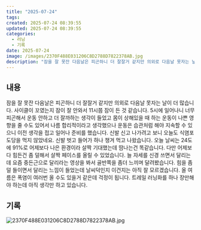 ```yaml
---
title: "2025-07-24"
tags:
created: 2025-07-24 08:39:55
updated: 2025-07-24 08:39:55
categories:
  - 러닝
  - 기록
date: 2025-07-24
image: /images/2370F488E031206C8D2788D7822378AB.jpg
description: "잠을 잘 못잔 다음날은 피곤하니 더 잘잘거 같지만 의외로 다음날 못자는 날이 더 많습니다. 사이클이 꼬였는지 잠이 잘 안와서 11시쯤 잠이 든 것 같습니다. 5시에 일어나니 너무 피곤해서 운동 안하고 더 잘까하는 생각이 들었고 몸이 상해있을 때 하는 운동이 나쁜 영향을 줄 수도 있어서 "
---
```


## 내용

잠을 잘 못잔 다음날은 피곤하니 더 잘잘거 같지만 의외로 다음날 못자는 날이 더 많습니다. 사이클이 꼬였는지 잠이 잘 안와서 11시쯤 잠이 든 것 같습니다.
5시에 일어나니 너무 피곤해서 운동 안하고 더 잘까하는 생각이 들었고 몸이 상해있을 때 하는 운동이 나쁜 영향을 줄 수도 있어서 나름 합리적이라고 생각했으나 운동은 습관처럼 해야 지속할 수 있으니 이전 생각을 접고 일어나 준비를 했습니다. 신발 신고 나가려고 보니 오늘도 식염포도당을 먹지 않았네요. 신발 벗고 들어가 하나 챙겨 먹고 나왔습니다.
오늘 날씨는 24도에 91%로 어제보다 나은 환경이라 살짝 기대했는데 땀나는건 똑같습니다. 다만 어제보다 힘든건 좀 덜해서 살짝 페이스를 올릴 수 있었습니다. 
늘 자세를 신경 쓰면서 달리는데 요즘 중든근으로 달리라는 영상을 봐서 골반쪽을 좀더 느끼며 달려봤습니다. 힘을 좀 덜 들이면서 달리는 느낌이 들었는데 날씨덕인지 이건지는 아직 잘 모르겠습니다.
올 여름은 폭염이 여러번 올 수도 있을거 같은데 걱정이 됩니다. 트레일 러닝화를 하나 장만해야 하는데 아직 생각만 하고 있습니다.

## 기록

 
 ![2370F488E031206C8D2788D7822378AB.jpg](/images/2370F488E031206C8D2788D7822378AB.jpg)
